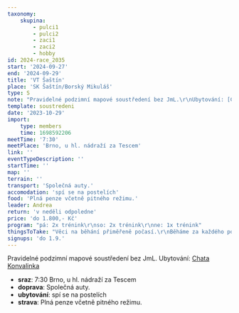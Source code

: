 ```yaml
---
taxonomy:
    skupina:
        - pulci1
        - pulci2
        - zaci1
        - zaci2
        - hobby
id: 2024-race_2035
start: '2024-09-27'
end: '2024-09-29'
title: 'VT Šaštín'
place: 'SK Šaštín/Borský Mikuláš'
type: S
note: "Pravidelné podzimní mapové soustředení bez JmL.\r\nUbytování: [Chata Konvalinka](https://www.chata-konvalinka.sk/)"
template: soustredeni
date: '2023-10-29'
import:
    type: members
    time: 1698592206
meetTime: '7:30'
meetPlace: 'Brno, u hl. nádraží za Tescem'
link: ''
eventTypeDescription: ''
startTime: ''
map: ''
terrain: ''
transport: 'Společná auty.'
accomodation: 'spí se na postelích'
food: 'Plná penze včetně pitného režimu.'
leader: Andrea
return: 'v neděli odpoledne'
price: 'do 1.800,- Kč'
program: "pá: 2x trénink\r\nso: 2x trénink\r\nne: 1x trénink"
thingsToTake: "Věci na běhání přiměřeně počasí.\r\nBěháme za každého počasí..\r\nNezapomenout buzolu a čip."
signups: 'do 1.9.'
---
```


Pravidelné podzimní mapové soustředení bez JmL.
Ubytování: [Chata Konvalinka](https://www.chata-konvalinka.sk/)
* **sraz**: 7:30 Brno, u hl. nádraží za Tescem
* **doprava**: Společná auty.
* **ubytování**: spí se na postelích
* **strava**: Plná penze včetně pitného režimu.
